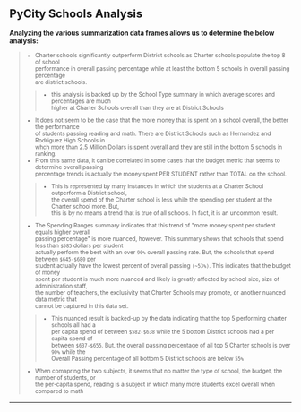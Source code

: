 <font size="0.1">

# PyCity Schools Analysis
### Analyzing the various summarization data frames allows us to determine the below analysis:<br>
> - Charter schools significantly outperform District schools as Charter schools populate the top 8 of school<br>
> performance in overall passing percentage while at least the bottom 5 schools in overall passing percentage<br> 
> are district schools.<br>
> > * this analysis is backed up by the School Type summary in which average scores and percentages are much<br>
> > higher at Charter Schools overall than they are at District Schools<br>
> - It does not seem to be the case that the more money that is spent on a school overall, the better the performance<br>
> of students passing reading and math.  There are District Schools such as Hernandez and Rodriguez High Schools in<br> 
> whch more than 2.5 Million Dollars is spent overall and they are still in the bottom 5 schools in ranking.<br>
> - From this same data, it can be correlated in some cases that the budget metric that seems to determine overall passing<br>
> percentage trends is actually the money spent PER STUDENT rather than TOTAL on the school.<br>
> > * This is represented by many instances in which the students at a Charter School outperform a District school,<br>
> > the overall spend of the Charter school is less while the spending per student at the Charter school more. But,<br>
> > this is by no means a trend that is true of all schools.  In fact, it is an uncommon result.<br>
> - The Spending Ranges summary indicates that this trend of "more money spent per student equals higher overall<br> 
> passing percentage" is more nuanced, however. This summary shows that schools that spend less than `$585` dollars per student<br>
> actually perform the best with an over `90%` overall passing rate.  But, the schools that spend between `$645-$680` per<br>
> student actually have the lowest percent of overall passing `(~53%)`.  This indicates that the budget of money<br>
> spent per student is much more nuanced and likely is greatly affected by school size, size of administration staff,<br>
> the number of teachers, the exclusivity that Charter Schools may promote,  or another nuanced data metric that<br> 
> cannot be captured in this data set.<br>  
> > * This nuanced result is backed-up by the data indicating that the top 5 performing charter schools all had a<br>
> > per capita spend of between `$582-$638` while the 5 bottom District schools had a per capita spend of<br>
> > between `$637-$655`.  But, the overall passing percentage of all top 5 Charter schools is over `90%` while the<br>
> > Overall Passing percentage of all bottom 5 District schools are below `55%`<br>
> - When comapring the two subjects, it seems that no matter the type of school, the budget, the number of students, or<br>
> the per-capita spend, reading is a subject in which many more students excel overall when compared to math<br>
</font>

---
